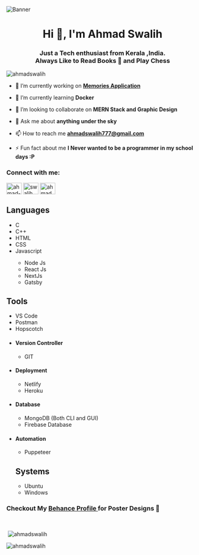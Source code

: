 

![Banner](https://res.cloudinary.com/superfolio/image/upload/v1620689979/68747470733a2f2f692e70696e696d672e636f6d2f6f726967696e616c732f63362f33332f63322f63363333633230656465383266306530636564376435373064626533613166332e676966_yjuh2s.gif)
<h1 align="center">Hi 👋, I'm Ahmad Swalih</h1>
<h3 align="center"> Just a Tech enthusiast from Kerala ,India. <br/> Always Like to  Read Books 📔 and Play Chess</h3>

<p align="left"> <img src="https://komarev.com/ghpvc/?username=ahmadswalih&label=Profile%20views&color=0e75b6&style=flat" alt="ahmadswalih" /> </p>

- 🔭 I’m currently working on <a href="https://github.com/ahmadswalih/memories-app">**Memories Application**</a>

- 🌱 I’m currently learning **Docker**

- 👯 I’m looking to collaborate on **MERN Stack and Graphic Design**

- 💬 Ask me about **anything under the sky**

- 📫 How to reach me **ahmadswalih777@gmail.com**

- ⚡ Fun fact about me **I Never wanted to be a programmer in my school days :P**

<h3 align="left">Connect with me:</h3>
<p align="left">
<a href="https://linkedin.com/in/ahmad-swalih-cm-6429881b5" target="blank"><img align="center" src="https://raw.githubusercontent.com/rahuldkjain/github-profile-readme-generator/master/src/images/icons/Social/linked-in-alt.svg" alt="ahmad-swalih-cm-6429881b5" height="30" width="40" /></a>
<a href="https://instagram.com/swalih_ahmd" target="blank"><img align="center" src="https://raw.githubusercontent.com/rahuldkjain/github-profile-readme-generator/master/src/images/icons/Social/instagram.svg" alt="swalih_ahmd" height="30" width="40" /></a>
<a href="https://www.behance.net/ahmadswalihcm" target="blank"><img align="center" src="https://raw.githubusercontent.com/rahuldkjain/github-profile-readme-generator/master/src/images/icons/Social/behance.svg" alt="ahmadswalihcm" height="30" width="40" /></a>
</p>


<h2 font="bold"> Languages </h2>
<ul>
  <li>C</li>
  <li>C++</li>
  <li>HTML</li>
  <li>CSS</li>
  <li>Javascript</li>
  <ul>
  <li>Node Js</li>
  <li>React Js</li>
  <li>NextJs</li>
  <li>Gatsby</li>
  </ul>
</ul>
<h2 font="bold">Tools</h2>
 <ul>
  <li>VS Code</li>
  <li>Postman</li>
  <li>Hopscotch</li>
  <li><h4>Version Controller</h4></li>
  <ul> <li>GIT</li></ul>
  <li><h4>Deployment</h4></li>
  <ul>
  <li>Netlify </li>
  <li>Heroku</li>
   </ul>
  
  <li><h4>Database</h4></li>
  <ul>
  <li>MongoDB (Both CLI and GUI)</li>
  <li>Firebase Database </li>
   </ul>
   <li><h4>Automation</h4></li>
   <ul>
   <li>Puppeteer</li>
   </ul>
<h2 font="bold">Systems</h2>
  <ul>
  <li>Ubuntu </li>
  <li>Windows</li>
   </ul>
</ul>

<h3 font="bold">Checkout My <a href="https://www.behance.net/ahmadswalihcm"> Behance Profile </a> for Poster Designs 🤗</h3>
    <br/>
<p>&nbsp;<img align="center" src="https://github-readme-stats.vercel.app/api?username=ahmadswalih&show_icons=true&locale=en" alt="ahmadswalih" /></p>

<p><img align="center" src="https://github-readme-streak-stats.herokuapp.com/?user=ahmadswalih&" alt="ahmadswalih" /></p>

